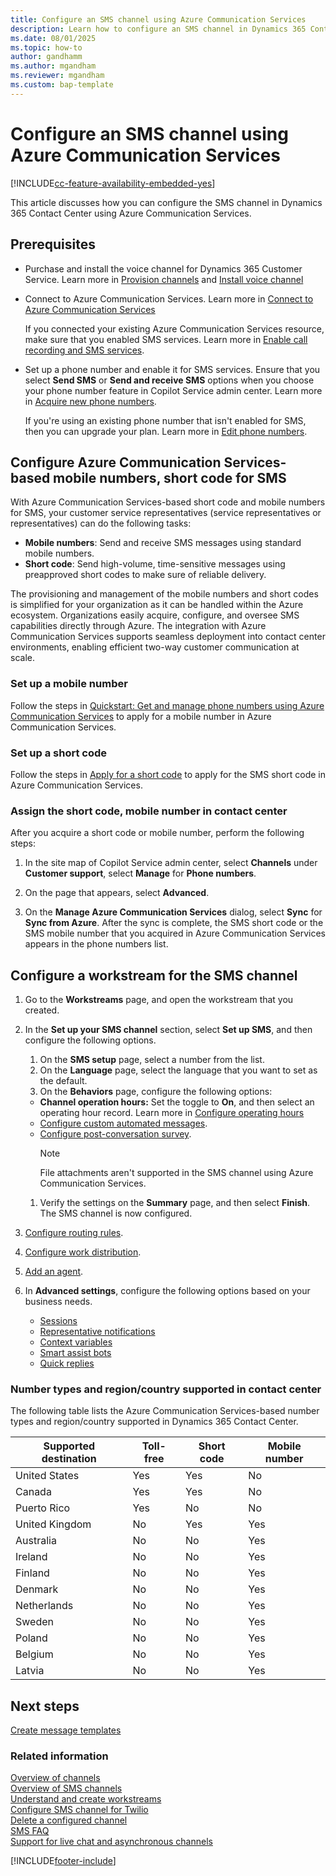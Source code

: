 ```yaml
---
title: Configure an SMS channel using Azure Communication Services
description: Learn how to configure an SMS channel in Dynamics 365 Contact Center using Azure Communication Services.
ms.date: 08/01/2025
ms.topic: how-to
author: gandhamm
ms.author: mgandham
ms.reviewer: mgandham
ms.custom: bap-template
---
```


# Configure an SMS channel using Azure Communication Services

[!INCLUDE[cc-feature-availability-embedded-yes](../../includes/cc-feature-availability-embedded-yes.md)]

This article discusses how you can configure the SMS channel in Dynamics 365 Contact Center using Azure Communication Services.

## Prerequisites

- Purchase and install the voice channel for Dynamics 365 Customer Service. Learn more in [Provision channels](/dynamics365/contact-center/implement/provision-channels) and [Install voice channel](voice-channel-install.md)

- Connect to Azure Communication Services. Learn more in [Connect to Azure Communication Services](voice-channel-acs-resource.md)
  
  If you connected your existing Azure Communication Services resource, make sure that you enabled SMS services. Learn more in [Enable call recording and SMS services](voice-channel-configure-services.md).

- Set up a phone number and enable it for SMS services. Ensure that you select **Send SMS** or **Send and receive SMS** options when you choose your phone number feature in Copilot Service admin center. Learn more in [Acquire new phone numbers](voice-channel-manage-phone-numbers.md#acquire-new-phone-numbers).

  If you're using an existing phone number that isn't enabled for SMS, then you can upgrade your plan. Learn more in [Edit phone numbers](voice-channel-manage-phone-numbers.md#edit-phone-numbers).

## Configure Azure Communication Services-based mobile numbers, short code for SMS

With Azure Communication Services-based short code and mobile numbers for SMS, your customer service representatives (service representatives or representatives) can do the following tasks:

- **Mobile numbers**: Send and receive SMS messages using standard mobile numbers.
- **Short code**: Send high-volume, time-sensitive messages using preapproved short codes to make sure of reliable delivery.

The provisioning and management of the mobile numbers and short codes is simplified for your organization as it can be handled within the Azure ecosystem. Organizations easily acquire, configure, and oversee SMS capabilities directly through Azure. The integration with Azure Communication Services supports seamless deployment into contact center environments, enabling efficient two-way customer communication at scale.

### Set up a mobile number

Follow the steps in [Quickstart: Get and manage phone numbers using Azure Communication Services](/azure/communication-services/quickstarts/telephony/get-phone-number) to apply for a mobile number in Azure Communication Services.

### Set up a short code

Follow the steps in [Apply for a short code](/azure/communication-services/quickstarts/sms/apply-for-short-code) to apply for the SMS short code in Azure Communication Services.

### Assign the short code, mobile number in contact center

After you acquire a short code or mobile number, perform the following steps:

1. In the site map of Copilot Service admin center, select **Channels** under **Customer support**, select **Manage** for **Phone numbers**.

1. On the page that appears, select **Advanced**.
1. On the **Manage Azure Communication Services** dialog, select **Sync** for **Sync from Azure**. After the sync is complete, the SMS short code or the SMS mobile number that you acquired in Azure Communication Services appears in the phone numbers list.

## Configure a workstream for the SMS channel

1. Go to the **Workstreams** page, and open the workstream that you created.

1. In the **Set up your SMS channel** section, select **Set up SMS**, and then configure the following options.
   1. On the **SMS setup** page, select a number from the list.
   1. On the **Language** page, select the language that you want to set as the default.
   1. On the **Behaviors** page, configure the following options:
     - **Channel operation hours:** Set the toggle to **On**, and then select an operating hour record. Learn more in [Configure operating hours](create-operating-hours.md)
     - [Configure custom automated messages](configure-automated-message.md).
     - [Configure post-conversation survey](configure-post-conversation-survey.md).
          > [!NOTE]
          > File attachments aren't supported in the SMS channel using Azure Communication Services.
   
   1. Verify the settings on the **Summary** page, and then select **Finish**. The SMS channel is now configured.
1. [Configure routing rules](configure-work-classification.md).
1. [Configure work distribution](create-workstreams.md#configure-work-distribution).
1. [Add an agent](create-workstreams.md#add-an-agent-to-a-workstream).
1. In **Advanced settings**, configure the following options based on your business needs.
   - [Sessions](session-templates.md)
   - [Representative notifications](notification-templates.md#out-of-the-box-notification-templates)
   - [Context variables](manage-context-variables.md#add-context-variables)
   - [Smart assist bots](../develop/smart-assist-bot.md)
   - [Quick replies](create-quick-replies.md)

### Number types and region/country supported in contact center

The following table lists the Azure Communication Services-based number types and region/country supported in Dynamics 365 Contact Center.

| Supported destination | Toll-free   | Short code | Mobile number  |
|-----------------------|-------------|------------|----------------|
| United States         | Yes         | Yes        | No             |
| Canada                | Yes         | Yes        | No             |
| Puerto Rico           | Yes         | No         | No             |
| United Kingdom        | No          | Yes        | Yes            |
| Australia             | No          | No         | Yes            |
| Ireland               | No          | No         | Yes            |
| Finland               | No          | No         | Yes            |
| Denmark               | No          | No         | Yes            |
| Netherlands           | No          | No         | Yes            |
| Sweden                | No          | No         | Yes            |
| Poland                | No          | No         | Yes            |
| Belgium               | No          | No         | Yes            |
| Latvia                | No          | No         | Yes            |

## Next steps

[Create message templates](create-message-templates.md)  

### Related information

[Overview of channels](../use/channels.md)  
[Overview of SMS channels](sms-channel-overview.md)  
[Understand and create workstreams](create-workstreams.md)  
[Configure SMS channel for Twilio](Configure-sms-channel-twilio.md)  
[Delete a configured channel](delete-channel.md)  
[SMS FAQ](faqs.md#sms)  
[Support for live chat and asynchronous channels](card-support-in-channels.md)  

[!INCLUDE[footer-include](../../includes/footer-banner.md)]
